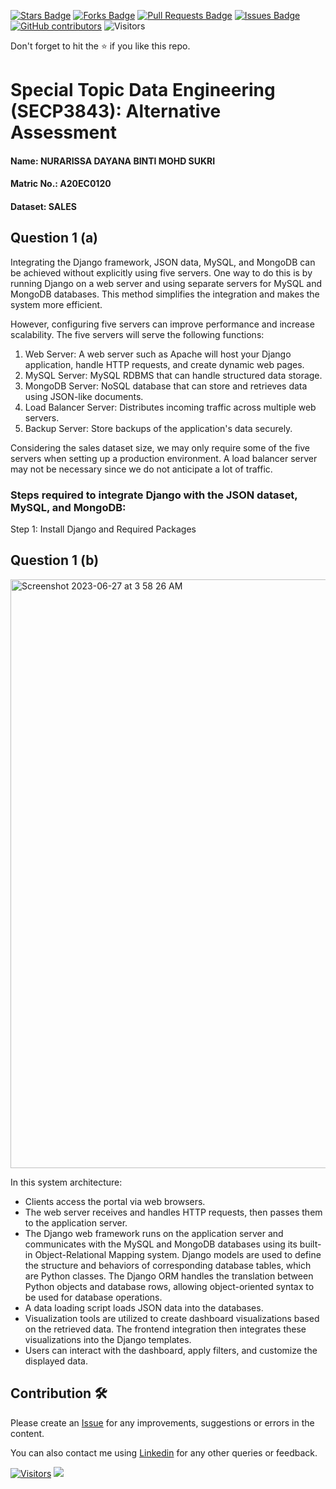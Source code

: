 <a href="https://github.com/drshahizan/SECP3843/stargazers"><img src="https://img.shields.io/github/stars/drshahizan/SECP3843" alt="Stars Badge"/></a>
<a href="https://github.com/drshahizan/SECP3843/network/members"><img src="https://img.shields.io/github/forks/drshahizan/SECP3843" alt="Forks Badge"/></a>
<a href="https://github.com/drshahizan/SECP3843/pulls"><img src="https://img.shields.io/github/issues-pr/drshahizan/SECP3843" alt="Pull Requests Badge"/></a>
<a href="https://github.com/drshahizan/SECP3843/issues"><img src="https://img.shields.io/github/issues/drshahizan/SECP3843" alt="Issues Badge"/></a>
<a href="https://github.com/drshahizan/SECP3843/graphs/contributors"><img alt="GitHub contributors" src="https://img.shields.io/github/contributors/drshahizan/SECP3843?color=2b9348"></a>
![Visitors](https://api.visitorbadge.io/api/visitors?path=https%3A%2F%2Fgithub.com%2Fdrshahizan%2FSECP3843&labelColor=%23d9e3f0&countColor=%23697689&style=flat)


Don't forget to hit the :star: if you like this repo.

# Special Topic Data Engineering (SECP3843): Alternative Assessment

#### Name: NURARISSA DAYANA BINTI MOHD SUKRI
#### Matric No.: A20EC0120
#### Dataset: SALES

## Question 1 (a)
Integrating the Django framework, JSON data, MySQL, and MongoDB can be achieved without explicitly using five servers. One way to do this is by running Django on a web server and using separate servers for MySQL and MongoDB databases. This method simplifies the integration and makes the system more efficient.

However, configuring five servers can improve performance and increase scalability. The five servers will serve the following functions:

1. Web Server: A web server such as Apache will host your Django application, handle HTTP requests, and create dynamic web pages.
2. MySQL Server: MySQL RDBMS that can handle structured data storage.
3. MongoDB Server: NoSQL database that can store and retrieves data using JSON-like documents.
4. Load Balancer Server: Distributes incoming traffic across multiple web servers.
5. Backup Server: Store backups of the application's data securely.

Considering the sales dataset size, we may only require some of the five servers when setting up a production environment. A load balancer server may not be necessary since we do not anticipate a lot of traffic.

### Steps required to integrate Django with the JSON dataset, MySQL, and MongoDB:

Step 1: Install Django and Required Packages

## Question 1 (b)
<img width="942" alt="Screenshot 2023-06-27 at 3 58 26 AM" src="https://github.com/yanakunn/SECP3843/assets/76076543/e8bbc259-afa4-42f6-af9e-8e57f4f27dde">

In this system architecture:
- Clients access the portal via web browsers. 
- The web server receives and handles HTTP requests, then passes them to the application server. 
- The Django web framework runs on the application server and communicates with the MySQL and MongoDB databases using its built-in Object-Relational Mapping system. Django models are used to define the structure and behaviors of corresponding database tables, which are Python classes. The Django ORM handles the translation between Python objects and database rows, allowing object-oriented syntax to be used for database operations. 
- A data loading script loads JSON data into the databases. 
- Visualization tools are utilized to create dashboard visualizations based on the retrieved data. The frontend integration then integrates these visualizations into the Django templates. 
- Users can interact with the dashboard, apply filters, and customize the displayed data.


## Contribution 🛠️
Please create an [Issue](https://github.com/drshahizan/special-topic-data-engineering/issues) for any improvements, suggestions or errors in the content.

You can also contact me using [Linkedin](https://www.linkedin.com/in/drshahizan/) for any other queries or feedback.

[![Visitors](https://api.visitorbadge.io/api/visitors?path=https%3A%2F%2Fgithub.com%2Fdrshahizan&labelColor=%23697689&countColor=%23555555&style=plastic)](https://visitorbadge.io/status?path=https%3A%2F%2Fgithub.com%2Fdrshahizan)
![](https://hit.yhype.me/github/profile?user_id=81284918)


